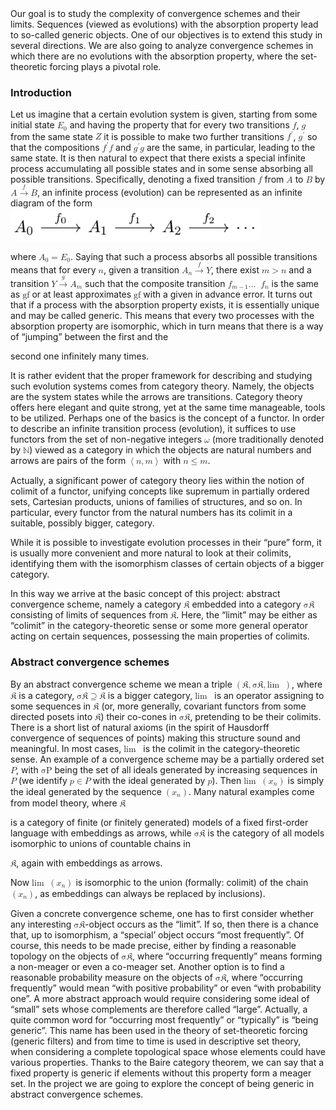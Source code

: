 <!DOCTYPE html> 
<html lang='en-US' xml:lang='en-US'> 
<head><title></title> 
<meta charset='utf-8' /> 
<meta content='TeX4ht (https://tug.org/tex4ht/)' name='generator' /> 
<meta content='width=device-width,initial-scale=1' name='viewport' /> 
<link href='introtext.css' rel='stylesheet' type='text/css' /> 
<meta content='introtext.tex' name='src' /> 
 <script async='async' id='MathJax-script' type='text/javascript' src='https://cdn.jsdelivr.net/npm/mathjax@3/es5/mml-chtml.js'></script>  
</head><body>
  <div id='colorbox1' class='colorbox'>Our goal is to study the complexity of convergence schemes and their limits. Sequences
(viewed as evolutions) with the absorption property lead to so-called <span class='cmti-10x-x-109'>generic objects</span>. One
of our objectives is to extend this study in several directions. We are also going to analyze
convergence schemes in which there are no evolutions with the absorption property, where
the set-theoretic forcing plays a pivotal role.                                                              </div>
  <h3 class='sectionHead'><a id='x1-1000'></a>Introduction</h3>
<!-- l. 450 --><p class='noindent'>Let us imagine that a certain evolution system is given, starting from some initial state
<!-- l. 450 --><math display='inline' xmlns='http://www.w3.org/1998/Math/MathML'><msub><mrow><mi>E</mi></mrow><mrow><mn>0</mn></mrow></msub></math> and having the property that
for every two transitions <!-- l. 450 --><math display='inline' xmlns='http://www.w3.org/1998/Math/MathML'><mi>f</mi></math>,
<!-- l. 450 --><math display='inline' xmlns='http://www.w3.org/1998/Math/MathML'><mi>g</mi></math> from the same state
<!-- l. 450 --><math display='inline' xmlns='http://www.w3.org/1998/Math/MathML'><mi>Z</mi></math> it is possible to make
two further transitions <!-- l. 450 --><math display='inline' xmlns='http://www.w3.org/1998/Math/MathML'><msup><mrow><mi>f</mi></mrow><mrow><mi>′</mi></mrow></msup></math>,
<!-- l. 450 --><math display='inline' xmlns='http://www.w3.org/1998/Math/MathML'><msup><mrow><mi>g</mi></mrow><mrow><mi>′</mi></mrow></msup></math> so that the
compositions <!-- l. 450 --><math display='inline' xmlns='http://www.w3.org/1998/Math/MathML'><msup><mrow><mi>f</mi></mrow><mrow><mi>′</mi></mrow></msup><mi>f</mi></math>
and <!-- l. 450 --><math display='inline' xmlns='http://www.w3.org/1998/Math/MathML'><msup><mrow><mi>g</mi></mrow><mrow><mi>′</mi></mrow></msup><mi>g</mi></math> are the
same, in particular, leading to the same state. It is then natural to expect that there exists a special infinite process
accumulating all possible states and in some sense absorbing all possible transitions. Specifically, denoting a fixed
transition <!-- l. 451 --><math display='inline' xmlns='http://www.w3.org/1998/Math/MathML'><mi>f</mi></math>
from <!-- l. 451 --><math display='inline' xmlns='http://www.w3.org/1998/Math/MathML'><mi>A</mi></math> to
<!-- l. 451 --><math display='inline' xmlns='http://www.w3.org/1998/Math/MathML'><mi>B</mi></math> by
<!-- l. 451 --><math display='inline' xmlns='http://www.w3.org/1998/Math/MathML'><mi>A</mi><mover class='stackrel'><mrow><mo class='MathClass-rel'>→</mo></mrow><mrow><mrow><mi>f</mi></mrow></mrow></mover><mi>B</mi></math>, an
infinite process (evolution) can be represented as an infinite diagram of the form
<img src="fotos/diagram.png" width="400px" class="center">
<!-- l. 454 --><p class='nopar'> where <!-- l. 455 --><math display='inline' xmlns='http://www.w3.org/1998/Math/MathML'><msub><mrow><mi>A</mi></mrow><mrow><mn>0</mn></mrow></msub> <mo class='MathClass-rel'>=</mo> <msub><mrow><mi>E</mi></mrow><mrow><mn>0</mn></mrow></msub></math>.
Saying that such a process <tspan font-family='cmti' font-size='10'>absorbs </tspan>all possible transitions means that for every
<!-- l. 455 --><math display='inline' xmlns='http://www.w3.org/1998/Math/MathML'><mi>n</mi></math>, given a transition
<!-- l. 455 --><math display='inline' xmlns='http://www.w3.org/1998/Math/MathML'><msub><mrow><mi>A</mi></mrow><mrow><mi>n</mi></mrow></msub><mover class='stackrel'><mrow><mo class='MathClass-rel'>→</mo></mrow><mrow><mrow><mi>f</mi></mrow></mrow></mover><mi>Y</mi> </math>, there exist
<!-- l. 455 --><math display='inline' xmlns='http://www.w3.org/1998/Math/MathML'><mi>m</mi> <mo class='MathClass-rel'>&gt;</mo> <mi>n</mi></math> and a transition
<!-- l. 455 --><math display='inline' xmlns='http://www.w3.org/1998/Math/MathML'><mi>Y</mi> <mover class='stackrel'><mrow><mo class='MathClass-rel'>→</mo></mrow><mrow><mrow><mi>g</mi></mrow></mrow></mover><msub><mrow><mi>A</mi></mrow><mrow><mi>m</mi></mrow></msub></math> such that the
composite transition <!-- l. 455 --><math display='inline' xmlns='http://www.w3.org/1998/Math/MathML'><msub><mrow><mi>f</mi></mrow><mrow><mi>m</mi><mo class='MathClass-bin'>−</mo><mn>1</mn></mrow></msub><mi class='MathClass-op'>…</mi><mo> ⁡<!-- FUNCTION APPLICATION --></mo><msub><mrow><mi>f</mi></mrow><mrow><mi>n</mi></mrow></msub></math>
is the same as <!-- l. 455 --><math display='inline' xmlns='http://www.w3.org/1998/Math/MathML'><mi mathvariant='italic'>gf</mi></math> or at
least approximates <!-- l. 455 --><math display='inline' xmlns='http://www.w3.org/1998/Math/MathML'><mi mathvariant='italic'>gf</mi></math>
with a given in advance error. It turns out that if a process with the absorption property exists, it is
essentially unique and may be called <tspan font-family='cmti' font-size='10'>generic</tspan>. This means that every two processes with the absorption
property are isomorphic, which in turn means that there is a way of “jumping” between the first and the
                                                                                            
                                                                                            
second one infinitely many times.
</p><!-- l. 458 --><p class='indent'>It is rather evident that the proper framework for describing and studying such evolution systems comes
from category theory. Namely, the objects are the system states while the arrows are transitions.
Category theory offers here elegant and quite strong, yet at the same time manageable, tools to be
utilized. Perhaps one of the basics is the concept of a functor. In order to describe an infinite
transition process (evolution), it suffices to use functors from the set of non-negative integers
<!-- l. 458 --><math display='inline' xmlns='http://www.w3.org/1998/Math/MathML'><mi>ω</mi></math> (more traditionally
denoted by <!-- l. 458 --><math display='inline' xmlns='http://www.w3.org/1998/Math/MathML'><mi>ℕ</mi></math>)
viewed as a category in which the objects are natural numbers and arrows are pairs of the form
<!-- l. 458 --><math display='inline' xmlns='http://www.w3.org/1998/Math/MathML'><mrow><mo class='MathClass-open'>⟨</mo><mrow><mi>n</mi><mo class='MathClass-punc'>,</mo> <mi>m</mi></mrow><mo class='MathClass-close'>⟩</mo></mrow></math> with
<!-- l. 458 --><math display='inline' xmlns='http://www.w3.org/1998/Math/MathML'><mi>n</mi> <mo class='MathClass-rel'>≤</mo> <mi>m</mi></math>.
</p><!-- l. 460 --><p class='indent'>Actually, a significant power of category theory lies within the notion of <tspan font-family='cmti' font-size='10'>colimit </tspan>of a functor, unifying
concepts like <tspan font-family='cmti' font-size='10'>supremum </tspan>in partially ordered sets, Cartesian products, unions of families of structures, and so
on. In particular, every functor from the natural numbers has its colimit in a suitable, possibly bigger,
category.
</p><!-- l. 462 --><p class='indent'>While it is possible to investigate evolution processes in their “pure” form, it is usually more convenient
and more natural to look at their colimits, identifying them with the isomorphism classes of certain objects
of a bigger category.
</p><!-- l. 464 --><p class='indent'>In this way we arrive at the basic concept of this project: abstract convergence scheme, namely a category
<!-- l. 464 --><math display='inline' xmlns='http://www.w3.org/1998/Math/MathML'><mi>𝔎</mi></math> embedded into a
category <!-- l. 464 --><math display='inline' xmlns='http://www.w3.org/1998/Math/MathML'><mi mathvariant='italic'>σ𝔎</mi></math> consisting of
limits of sequences from <!-- l. 464 --><math display='inline' xmlns='http://www.w3.org/1998/Math/MathML'><mi>𝔎</mi></math>.
Here, the “limit” may be either as “colimit” in the category-theoretic sense or some more general operator
acting on <tspan font-family='cmti' font-size='10'>certain </tspan>sequences, possessing the main properties of colimits.
</p>
<h3 class='sectionHead'><a id='x1-2000'></a>Abstract convergence schemes</h3>
<!-- l. 472 --><p class='noindent'>By an <tspan font-family='cmti' font-size='10'>abstract convergence scheme  </tspan>we mean a triple
<!-- l. 472 --><math display='inline' xmlns='http://www.w3.org/1998/Math/MathML'><mrow><mo class='MathClass-open'>(</mo><mrow><mi>𝔎</mi><mo class='MathClass-punc'>,</mo> <mi mathvariant='italic'>σ𝔎</mi><mo class='MathClass-punc'>,</mo><mi class='qopname'> lim</mi><mo> ⁡<!-- FUNCTION APPLICATION --> </mo></mrow><mo class='MathClass-close'>)</mo></mrow></math>, where
<!-- l. 472 --><math display='inline' xmlns='http://www.w3.org/1998/Math/MathML'><mi>𝔎</mi></math> is a category,
<!-- l. 472 --><math display='inline' xmlns='http://www.w3.org/1998/Math/MathML'><mi mathvariant='italic'>σ𝔎</mi> <mo class='MathClass-rel'>⊇</mo> <mi>𝔎</mi></math> is a bigger category,
<!-- l. 472 --><math display='inline' xmlns='http://www.w3.org/1998/Math/MathML'><mi class='qopname'>lim</mi><mo> ⁡<!-- FUNCTION APPLICATION --> </mo></math> is an operator assigning
to some sequences in <!-- l. 472 --><math display='inline' xmlns='http://www.w3.org/1998/Math/MathML'><mi>𝔎</mi></math>
(or, more generally, covariant functors from some directed posets into
<!-- l. 472 --><math display='inline' xmlns='http://www.w3.org/1998/Math/MathML'><mi>𝔎</mi></math>) their
co-cones in <!-- l. 472 --><math display='inline' xmlns='http://www.w3.org/1998/Math/MathML'><mi mathvariant='italic'>σ𝔎</mi></math>,
pretending to be their colimits. There is a short list of natural axioms (in the spirit of Hausdorff
convergence of sequences of points) making this structure sound and meaningful. In most cases,
<!-- l. 472 --><math display='inline' xmlns='http://www.w3.org/1998/Math/MathML'><mi class='qopname'>lim</mi><mo> ⁡<!-- FUNCTION APPLICATION --> </mo></math> is the
colimit in the category-theoretic sense. An example of a convergence scheme may be a partially ordered set
<!-- l. 473 --><math display='inline' xmlns='http://www.w3.org/1998/Math/MathML'><mi>P</mi></math>, with
<!-- l. 473 --><math display='inline' xmlns='http://www.w3.org/1998/Math/MathML'><mi mathvariant='italic'>σP</mi></math>
being the set of all ideals generated by increasing sequences in
<!-- l. 473 --><math display='inline' xmlns='http://www.w3.org/1998/Math/MathML'><mi>P</mi></math> (we identify
<!-- l. 473 --><math display='inline' xmlns='http://www.w3.org/1998/Math/MathML'><mi>p</mi> <mo class='MathClass-rel'>∈</mo> <mi>P</mi></math> with the ideal
generated by <!-- l. 473 --><math display='inline' xmlns='http://www.w3.org/1998/Math/MathML'><mi>p</mi></math>). Then
<!-- l. 473 --><math display='inline' xmlns='http://www.w3.org/1998/Math/MathML'><mi class='qopname'>lim</mi><mo> ⁡<!-- FUNCTION APPLICATION --> </mo><mrow><mo class='MathClass-open'>(</mo><mrow><msub><mrow><mi>x</mi></mrow><mrow><mi>n</mi> </mrow> </msub> </mrow><mo class='MathClass-close'>)</mo></mrow></math> is simply the ideal generated by the
sequence <!-- l. 473 --><math display='inline' xmlns='http://www.w3.org/1998/Math/MathML'><mrow><mo class='MathClass-open'>(</mo><mrow><msub><mrow><mi>x</mi></mrow><mrow><mi>n</mi></mrow></msub></mrow><mo class='MathClass-close'>)</mo></mrow></math>. Many natural examples
come from model theory, where <!-- l. 474 --><math display='inline' xmlns='http://www.w3.org/1998/Math/MathML'><mi>𝔎</mi></math>
                                                                                            
                                                                                            
is a category of finite (or finitely generated) models of a fixed first-order language with embeddings as arrows,
while <!-- l. 474 --><math display='inline' xmlns='http://www.w3.org/1998/Math/MathML'><mi mathvariant='italic'>σ𝔎</mi></math>
is the category of all models isomorphic to unions of countable chains in
<!-- l. 474 --><math display='inline' xmlns='http://www.w3.org/1998/Math/MathML'><mi>𝔎</mi></math>, again with embeddings as arrows.
Now <!-- l. 475 --><math display='inline' xmlns='http://www.w3.org/1998/Math/MathML'><mi class='qopname'> lim</mi><mo> ⁡<!-- FUNCTION APPLICATION --> </mo> <mrow><mo class='MathClass-open'>(</mo><mrow><msub><mrow><mi>x</mi></mrow><mrow><mi>n</mi></mrow></msub></mrow><mo class='MathClass-close'>)</mo></mrow></math> is isomorphic to the union
(formally: colimit) of the chain <!-- l. 475 --><math display='inline' xmlns='http://www.w3.org/1998/Math/MathML'><mrow><mo class='MathClass-open'>(</mo><mrow><msub><mrow><mi>x</mi></mrow><mrow><mi>n</mi></mrow></msub></mrow><mo class='MathClass-close'>)</mo></mrow></math>,
as embeddings can always be replaced by inclusions).
</p><!-- l. 477 --><p class='indent'>Given a concrete convergence scheme, one has to first consider whether any interesting
<!-- l. 477 --><math display='inline' xmlns='http://www.w3.org/1998/Math/MathML'><mi mathvariant='italic'>σ𝔎</mi></math>-object
occurs as the “limit”. If so, then there is a chance that, up to isomorphism, a “special’ object occurs “most
frequently”. Of course, this needs to be made precise, either by finding a reasonable topology on the objects
of <!-- l. 478 --><math display='inline' xmlns='http://www.w3.org/1998/Math/MathML'><mi mathvariant='italic'>σ𝔎</mi></math>,
where “occurring frequently” means forming a non-meager or even a co-meager
set. Another option is to find a reasonable probability measure on the objects of
<!-- l. 479 --><math display='inline' xmlns='http://www.w3.org/1998/Math/MathML'><mi mathvariant='italic'>σ𝔎</mi></math>, where
“occurring frequently” would mean “with positive probability” or even “with probability one”. A more
abstract approach would require considering some ideal of “small” sets whose complements are therefore
called “large”. Actually, a quite common word for “occurring most frequently” or “typically” is “being
generic”. This name has been used in the theory of set-theoretic forcing (generic filters) and
from time to time is used in descriptive set theory, when considering a complete topological
space whose elements could have various properties. Thanks to the Baire category theorem, we
can say that a fixed property is <tspan font-family='cmti' font-size='10'>generic </tspan>if elements without this property form a meager set.
In the project we are going to explore the concept of being generic in abstract convergence
schemes.
</p>
 
</body> 
</html>
